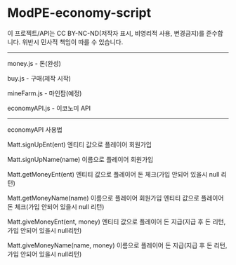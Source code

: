 # ModPE-economy-script 

이 프로젝트/API는 CC BY-NC-ND(저작자 표시, 비영리적 사용, 변경금지)를 준수합니다.
위반시 민사적 책임이 따를 수 있습니다.


----------
money.js - 돈(완성)

buy.js - 구매(제작 시작)

mineFarm.js - 마인팜(예정)

economyAPI.js - 이코노미 API

----------
economyAPI 사용법

Matt.signUpEnt(ent) 엔티티 값으로 플레이어 회원가입

Matt.signUpName(name) 이름으로 플레이어 회원가입



Matt.getMoneyEnt(ent) 엔티티 값으로 플레이어 돈 체크(가입 안되어 있을시 null 리턴)

Matt.getMoneyName(name) 이름으로 플레이어 회원가입 엔티티 값으로 플레이어 돈 체크(가입 안되어 있을시 null 리턴)



Matt.giveMoneyEnt(ent, money) 엔티티 값으로 플레이어 돈 지급(지급 후 돈 리턴, 가입 안되어 있을시 null리턴)

Matt.giveMoneyName(name, money) 이름으로 플레이어 돈 지급(지급 후 돈 리턴, 가입 안되어 있을시 null리턴)
